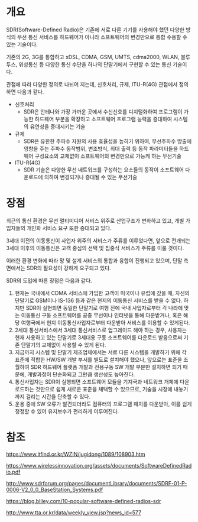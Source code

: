 # 개요

SDR(Software-Defined Radio)은 기존에 서로 다른 기기를 사용해야 했던 다양한 방식의 무선 통신 서비스를 하드웨어가 아니라 소프트웨어의 변경만으로 통합 수용할 수 있는 기술이다.

기존의 2G, 3G를 통합하고 xDSL, CDMA, GSM, UMTS, cdma2000, WLAN, 블루투스, 위성통신 등 다양한 통신 수단을 하나의 단말기에서 구현할 수 있는 통신 기술이다.

관점에 따라 다양한 정의로 나뉘어 지는데, 신호처리, 규제, ITU-R(4G) 관점에서 정의하면 다음과 같다.

* 신호처리	
  * SDR은 안테나와 가장 가까운 곳에서 수신신호를 디지털화하여 프로그램이 가능한 하드웨어 부분을 확장하고 소프트웨어 프로그램 능력을 증대하여 시스템의 유연성을 증대시키는 기술
* 규제
  * SDR은 유한한 주파수 자원의 사용 효율성을 높히기 위하여, 무선주파수 방출에 영향을 주는 주파수 동작범위, 변조방식, 최대 출력 등 동작 파라미터들을 하드웨어 구성요소의 교체없이 소프트웨어의 변경만으로 가능케 하는 무선기술
* ITU-R(4G)
  * SDR 기술은 다양한 무선 네트워크를 구성하는 요소들의 동작이 소프트웨어 다운로드에 의하여 변경되거나 증대될 수 있는 무선기술

# 장점

최근의 통신 환경은 무선 멀티미디어 서비스 위주로 산업구조가 변화하고 있고, 개별 가입자들의 개인화 서비스 요구 또한 증대되고 있다.

3세대 이전의 이동통신이 사업자 위주의 서비스가 주류를 이루었다면, 앞으로 전개되는 3세대 이후의 이동통신은 고객 중심의 선택 및 집중식 서비스가 주류를 이룰 것이다. 

이러한 환경 변화에 따라 망 및 설계 서비스의 통합과 융합이 진행되고 있으며, 단말 측면에서는 SDR의 필요성이 강하게 요구되고 있다.

SDR의 도입에 따른 장점은 다음과 같다.

1. 현재는 국내에서 CDMA 서비스에 가입한 고객이 미국이나 유럽에 갔을 때, 자신의 단말기로 GSM이나 IS-136 등과 같은 현지의 이동통신 서비스를 받을 수 없다. 하지만 SDR이 실현되면 동일한 단말기로 여행 전에 국내 사업자로부터 각 나라에 맞는 이동통신 구동 소프트웨어를 공중 무선이나 인터넷을 통해 다운받거나, 혹은 해당 여행국에서 현지 이동통신사업자로부터 다운받아 서비스를 이용할 수 있게된다.
2. 2세대 통신서비스에서 3세대 통신서비스로 업그레이드 해야 하는 경우, 사용자는 현재 사용하고 있는 단말기로 3세대용 구동 소프트웨어를 다운로드 받음으로써 기존 단말기의 교체없이 사용할 수 있게 된다.
3. 지금까지 시스템 및 단말기 제조업체에서는 서로 다른 시스템을 개발하기 위해 각 표준에 적합한 HW/SW 개발 부서를 별도로 설치해야 했으나, 앞으로는 표준을 초월하여 SDR 하드웨어 플랫폼 개발과 전용구동 SW 개발 부분만 설치하면 되기 때문에, 개발과정이 단순화되고 그만큼 생산성도 높아진다.
4. 통신사업자는 SDR이 실행되면 소프트웨어 모듈을 기지국과 네트워크 개체에 다운로드하는 것만으로 쉽게 새로운 표준을 채택할 수 있으므로, 기술을 시장에 내놓기까지 걸리는 시간을 단축할 수 있다.
5. 운용 중에 SW 오류가 발견되더라도 컴퓨터의 프로그램 패치를 다운받아, 이를 쉽게 정정할 수 있어 유지보수가 편리하게 이루어진다.





# 참조

https://www.itfind.or.kr/WZIN/jugidong/1089/108903.htm

https://www.wirelessinnovation.org/assets/documents/SoftwareDefinedRadio.pdf

http://www.sdrforum.org/pages/documentLibrary/documents/SDRF-01-P-0006-V2_0_0_BaseStation_Systems.pdf

https://blog.bliley.com/10-popular-software-defined-radios-sdr

http://www.tta.or.kr/data/weekly_view.jsp?news_id=577